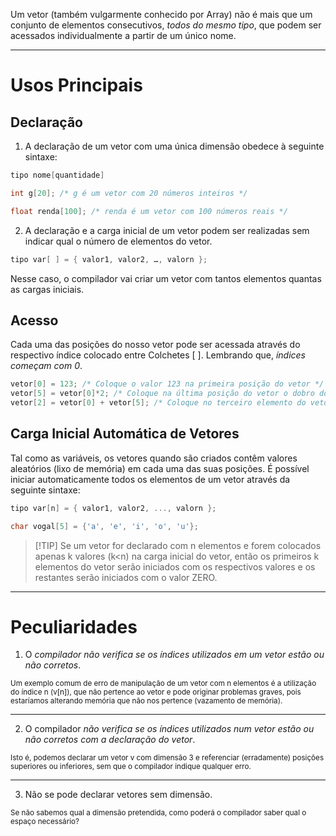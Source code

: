 Um vetor (também vulgarmente conhecido por Array) não é mais que um conjunto de elementos consecutivos, *todos do mesmo tipo*, que podem ser acessados individualmente a partir de um único nome.

---
# Usos Principais
## Declaração
1. A declaração de um vetor com uma única dimensão obedece à seguinte sintaxe:
```C
tipo nome[quantidade]

int g[20]; /* g é um vetor com 20 números inteiros */

float renda[100]; /* renda é um vetor com 100 números reais */
```
2. A declaração e a carga inicial de um vetor podem ser realizadas sem indicar qual o número de elementos do vetor.
```C
tipo var[ ] = { valor1, valor2, …, valorn };
```
Nesse caso, o compilador vai criar um vetor com tantos elementos quantas as cargas iniciais.
## Acesso
Cada uma das posições do nosso vetor pode ser acessada através do respectivo índice colocado entre Colchetes \[ ]. Lembrando que, *índices começam com 0*.
```C
vetor[0] = 123; /* Coloque o valor 123 na primeira posição do vetor */
vetor[5] = vetor[0]*2; /* Coloque na última posição do vetor o dobro do valor do primeiro elemento. */
vetor[2] = vetor[0] + vetor[5]; /* Coloque no terceiro elemento do vetor a soma do primeiro com o último elemento. */
```
## Carga Inicial Automática de Vetores
Tal como as variáveis, os vetores quando são criados contêm valores aleatórios (lixo de memória) em cada uma das suas posições.
É possível iniciar automaticamente todos os elementos de um vetor através da seguinte sintaxe:
```C
tipo var[n] = { valor1, valor2, ..., valorn };

char vogal[5] = {'a', 'e', 'i', 'o', 'u'};
```
> [!TIP] Se um vetor for declarado com n elementos e forem colocados apenas k valores (k<n) na carga inicial do vetor, então os primeiros k elementos do vetor serão iniciados com os respectivos valores e os restantes serão iniciados com o valor ZERO.

---

# Peculiaridades

1. O *compilador não verifica se os índices utilizados em um vetor estão ou não corretos*.

<small>Um exemplo comum de erro de manipulação de um vetor com n elementos é a utilização do índice n (v[n]), que não pertence ao vetor e pode originar problemas graves, pois estaríamos alterando memória que não nos pertence (vazamento de memória).</small>

---

2. O compilador *não verifica se os índices utilizados num vetor estão ou não corretos com a declaração do vetor*.

<small>Isto é, podemos declarar um vetor v com dimensão 3 e referenciar (erradamente) posições superiores ou inferiores, sem que o compilador indique qualquer erro.</small>

---

3. Não se pode declarar vetores sem dimensão. 

<small>Se não sabemos qual a dimensão pretendida, como poderá o compilador saber qual o espaço necessário?</small>
